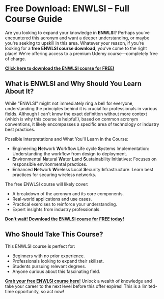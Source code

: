 # Free Download: ENWLSI – Full Course Guide

Are you looking to expand your knowledge in **ENWLSI**? Perhaps you've encountered this acronym and want a deeper understanding, or maybe you're seeking to upskill in this area. Whatever your reason, if you're looking for a **free ENWLSI course download**, you’ve come to the right place! We're offering access to a premium Udemy course—completely free of charge.

[**Click here to download the ENWLSI course for FREE!**](https://udemywork.com/enwlsi)

## What is ENWLSI and Why Should You Learn About It?

While "ENWLSI" might not immediately ring a bell for everyone, understanding the principles behind it is crucial for professionals in various fields. Although I can't know the exact definition without more context (which is why this course is helpful!), based on common acronym conventions, it likely encompasses a specific area of technology or industry best practices.

Possible Interpretations and What You'll Learn in the Course:

*   **E**ngineering **N**etwork **W**orkflow **L**ife cycle **S**ystems **I**mplementation: Understanding the workflow from design to deployment.
*   **E**nvironmental **N**atural **W**ater **L**and **S**ustainability **I**nitiatives: Focuses on responsible environmental practices.
*   **E**nhanced **N**etwork **W**ireless **L**ocal **S**ecurity **I**nfrastructure: Learn best practices for securing wireless networks.

The free ENWLSI course will likely cover:

*   A breakdown of the acronym and its core components.
*   Real-world applications and use cases.
*   Practical exercises to reinforce your understanding.
*   Expert insights from industry professionals.

[**Don't wait! Download the ENWLSI course for FREE today!**](https://udemywork.com/enwlsi)

## Who Should Take This Course?

This ENWLSI course is perfect for:

*   Beginners with no prior experience.
*   Professionals looking to expand their skillset.
*   Students pursuing relevant degrees.
*   Anyone curious about this fascinating field.

[**Grab your free ENWLSI course here!**](https://udemywork.com/enwlsi) Unlock a wealth of knowledge and take your career to the next level before this offer expires! This is a limited-time opportunity, so act now!
